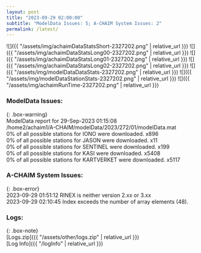 ```yaml
---
layout: post
title: "2023-09-29 02:00:00"
subtitle: "ModelData Issues: 5; A-CHAIM System Issues: 2"
permalink: /latest/
---
```


![]({{ "/assets/img/achaimDataStatsShort-2327202.png" | relative_url }})
![]({{ "/assets/img/achaimDataStatsLong00-2327202.png" | relative_url }})
![]({{ "/assets/img/achaimDataStatsLong01-2327202.png" | relative_url }})
![]({{ "/assets/img/achaimDataStatsLong02-2327202.png" | relative_url }})
![]({{ "/assets/img/modelDataDataStats-2327202.png" | relative_url }})
![]({{ "/assets/img/modelDataStationStats-2327202.png" | relative_url }})
![]({{ "/assets/img/achaimRunTime-2327202.png" | relative_url }})


### ModelData Issues:  
  
{: .box-warning}  
 ModelData report for 29-Sep-2023 01:15:08   
 /home2/achaim1/A-CHAIM/modelData/2023/272/01/modelData.mat   
 0% of all possible stations for IONO were downloaded. x896   
 0% of all possible stations for JASON were downloaded. x11   
 0% of all possible stations for SENTINEL were downloaded. x199   
 0% of all possible stations for KASI were downloaded. x5408   
 0% of all possible stations for KARTVERKET were downloaded. x5117   
  
### A-CHAIM System Issues:  
  
{: .box-error}  
2023-09-29 01:51:12 RINEX is neither version 2.xx or 3.xx  
2023-09-29 02:10:45 Index exceeds the number of array elements (48).  

### Logs:  
  
{: .box-note}  
[Logs.zip]({{ "/assets/other/logs.zip" | relative_url }})  
[Log Info]({{ "/logInfo" | relative_url }})  
